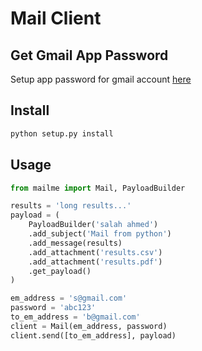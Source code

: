 # Mail Client

## Get Gmail App Password
Setup app password for gmail account [here](https://security.google.com/settings/security/apppasswords)

## Install

```bash
python setup.py install
```


## Usage

```python
from mailme import Mail, PayloadBuilder

results = 'long results...'
payload = (
    PayloadBuilder('salah ahmed')
    .add_subject('Mail from python')
    .add_message(results)
    .add_attachment('results.csv')
    .add_attachment('results.pdf')
    .get_payload()
)

em_address = 's@gmail.com'
password = 'abc123'
to_em_address = 'b@gmail.com'
client = Mail(em_address, password)
client.send([to_em_address], payload)
```
